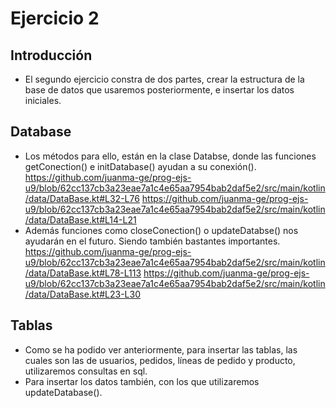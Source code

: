 # Ejercicio 2
## Introducción
- El segundo ejercicio constra de dos partes, crear la estructura de la base de datos que usaremos posteriormente, e insertar los datos iniciales.
## Database
- Los métodos para ello, están en la clase Databse, donde las funciones getConection() e initDatabase() ayudan a su conexión().
https://github.com/juanma-ge/prog-ejs-u9/blob/62cc137cb3a23eae7a1c4e65aa7954bab2daf5e2/src/main/kotlin/data/DataBase.kt#L32-L76
https://github.com/juanma-ge/prog-ejs-u9/blob/62cc137cb3a23eae7a1c4e65aa7954bab2daf5e2/src/main/kotlin/data/DataBase.kt#L14-L21
- Además funciones como closeConection() o updateDatabse() nos ayudarán en el futuro. Siendo también bastantes importantes.
https://github.com/juanma-ge/prog-ejs-u9/blob/62cc137cb3a23eae7a1c4e65aa7954bab2daf5e2/src/main/kotlin/data/DataBase.kt#L78-L113
https://github.com/juanma-ge/prog-ejs-u9/blob/62cc137cb3a23eae7a1c4e65aa7954bab2daf5e2/src/main/kotlin/data/DataBase.kt#L23-L30
## Tablas
- Como se ha podido ver anteriormente, para insertar las tablas, las cuales son las de usuarios, pedidos, líneas de pedido y producto, utilizaremos consultas en sql.
- Para insertar los datos también, con los que utilizaremos updateDatabase().
